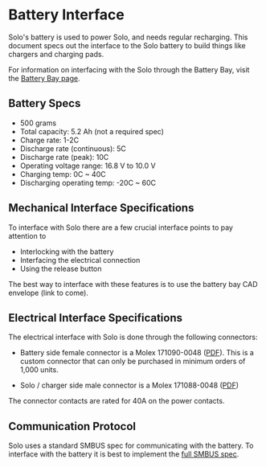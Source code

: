 # Battery Interface

Solo's battery is used to power Solo, and needs regular recharging. This document specs out the interface to the Solo battery to build things like chargers and charging pads.

For information on interfacing with the Solo through the Battery Bay, visit the [Battery Bay page](hardware-batterybay.md).

## Battery Specs

* 500 grams
* Total capacity: 5.2 Ah (not a required spec)
* Charge rate: 1-2C
* Discharge rate (continuous): 5C
* Discharge rate (peak): 10C
* Operating voltage range: 16.8 V to 10.0 V
* Charging temp: 0C ~ 40C
* Discharging operating temp: -20C ~ 60C

## Mechanical Interface Specifications

To interface with Solo there are a few crucial interface points to pay attention to

* Interlocking with the battery
* Interfacing the electrical connection
* Using the release button

The best way to interface with these features is to use the battery bay CAD envelope (link to come).

## Electrical Interface Specifications

The electrical interface with Solo is done through the following connectors:

* Battery side female connector is a Molex 171090-0048 ([PDF](https://drive.google.com/open?id=0B9l93ZUM5ooxMU0xM3h5MzNsMjVBV3NjYU9DSEdyZE5FQWhR)). This is a custom connector that can only be purchased in minimum orders of 1,000 units.

* Solo / charger side male connector is a Molex 171088-0048 ([PDF](https://drive.google.com/open?id=0B9l93ZUM5ooxblFVOVhuY2JwMExjd3FnYjgzZmNsNy1ialAw))

The connector contacts are rated for 40A on the power contacts.

## Communication Protocol

Solo uses a standard SMBUS spec for communicating with the battery. To interface with the battery it is best to implement the [full SMBUS spec](https://drive.google.com/open?id=0B9l93ZUM5ooxXzZWT3FMdktaNjNGWDV6M0tQUDhwWWgtNEFB).
